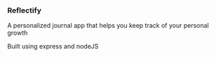 ### Reflectify

A personalized journal app that helps you keep track of your personal growth 

Built using express and nodeJS
